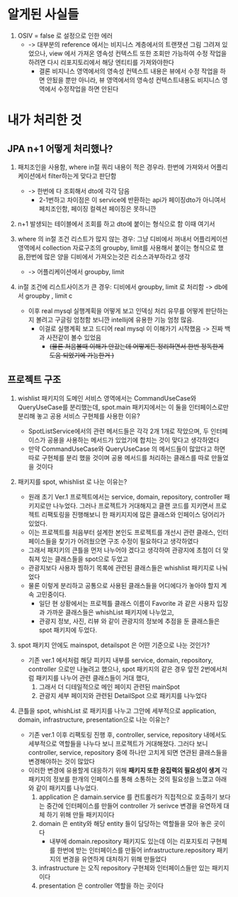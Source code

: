 
# 알게된 사실들


1. OSIV = false 로 설정으로 인한 에러
   - -> 대부분의 reference 에서는 비지니스 계층에서의 트랜잿션 그림 그려져 있었으나, view 에서 가져온 영속성 컨텍스트 또한 조회만 가능하여 수정 작업을 하려면 다시 리포지토리에서 해당 엔티티를 가져와야한다 
     - 결론 비지니스 영역에서의 영속성 컨텍스트 내용은 뷰에서 수정 작업을 하면 안됬을 뿐만 아니라, 뷰 영역에서의 영속성 컨텍스트내용도 비지니스 영역에서 수정작업을 하면 안된다
   

# 내가 처리한 것

## JPA n+1 어떻게 처리했나?

1. 패치조인을 사용함, where in절 쿼리 내용이 적은 경우라. 한번에 가져와서 어플리케이션에서 filter하는게 맞다고 판단함
   - -> 한번에 다 조회해서 dto에 각각 담음
     - 2-1번하고 차이점은 이 service에 반환하는 api가 페이징dto가 아니여서 페치조인함, 페이징 컬렉션 페이징은 못하니깐

2. n+1 발생되는 테이블에서 조회를 하고 dto에 붙이는 형식으로 함 이때 여기서
  1. where 의 in절 조건 리스트가 많지 않는 경우: 그냥 디비에서 꺼내서 어플리케이션 영역에서 collection 자료구조의 groupby, limit를 사용해서  붙이는 형식으로 했음,한번에 많은 양을 디비에서 가져오는것은 리소스과부하라고 생각
      - -> 어플리케이션에서 groupby, limit
   2. in절 조건에 리스트사이즈가 큰 경우:  디비에서 groupby, limit 로 처리함 -> db에서 groupby , limit c
      - 이후 real mysql 실행계획을 어떻게 보고 인덱싱 처리 유무를 어떻게 판단하는지 볼려고 구글링 엄청함 보니깐 intellij에 유용한 기능 엄청 많음.
        - 이걸로 실행계획 보고 드디어 real mysql 이 이해가기 시작했음 -> 진짜 백과 사전같이 볼수 있었음 
          - ~~(물론 처음볼때 이해가 안갔는데 어떻게든 정리하면서 한번 정독한게 도움 되었기에 가능한거 )~~


## 프로젝트 구조 

1. wishlist 패키지의 도메인 서비스 영역에서는 CommandUseCase와 QueryUseCase를 분리했는데, spot.main 패키지에서는 이 둘을 인터페이스로만 분리해 놓고 공용 서비스 구현체를 사용한 이유?
    - SpotListService에서의 관련 메서드들은 각각 2개 1개로 작았으며, 두 인터페이스가 공용을 사용하는 메서드가 있었기에 합치는 것이 맞다고 생각하였다
    - 만약 CommandUseCase와 QueryUseCase 의 메서드들이 많았다고 하면 따로 구현체를 분리 했을 것이며 공용 메서드를 처리하는 클래스를 따로 만들었을 것이다

2. 패키지를 spot, whishlist 로 나눈 이유는?
    - 원래 초기 Ver.1 프로젝트에서는 service, domain, repository, controller 패키지로만 나누었다. 그러나 프로젝트가 거대해지고 클랜 코드를 지키면서 프로젝트 리팩토링을 진행해보니 한 패키지지에 많은 클래스와 인페이스 덩어리가 있었다.
    - 이는 프로젝트를 처음부터 설계한 본인도 프로젝트를 개선시 관련 클래스, 인터페이스들을 찾기가 어려웠으면 구조 수정이 필요하다고 생각하였다
    - 그래서 패지키의 큰틀을 먼저 나누어야 겠다고 생각하여 관광지에 초첨이 더 맞춰져 있는 클래스들을 spot으로 두었고
    - 관광지보다 사용자 찜하기 목록에 관련된 클래스들은 whishlist 패키지로 나눠었다
    - 물론 이렇게 분리하고 공통으로 사용된 클래스들을 어디에다가 놓아야 할지 계속 고민중이다.
      - 일단 현 상황에서는 프로젝틀 클래스 이름이 Favorite 과 같은 사용자 입장과 가까운 클래스들은 whishList 패키지에 나누었고, 
      - 관광지 정보, 사진, 리뷰 와 같이 관광지의 정보에 추점을 둔 클래스들은 spot 패키지에 두었다.

3. spot 패키지 안에도 mainspot, detailspot 은 어떤 기준으로 나눈 것인가?
    - 기존 ver.1 에서처럼 해당 피키지 내부를 service, domain, repository, controller 으로만 나눌려고 했으나, spot 패키지의 같은 경우 앞전 2번에서처럼 패키지를 나누어 관련 클래스들이 거대 했다,
        1. 그래서 더 디테일적으로 메인 페이지 관련된 mainSpot
        2. 관광지 세부 페이지와 관련된 DetailSpot 으로 패키지를 나누었다


5. 큰틀을 spot, whishList 로 패키지를 나누고 그안에 세부적으로 application, domain, infrastructure, presentation으로 나눈 이유는?
    - 기존 ver.1 이후 리팩토링 진행 후, controller, service, repository 내에서도 세부적으로 역할들을 나누다 보니 프로젝트가 거대해졌다. 그러다 보니 controller, service, repository 중에 하나만 고치게 되면 연관된 클래스들을 변경해야하는 것이 많았다
    - 이러한 변경에 유용할게 대응하기 위해 **패키지 또한 응집력의 필요성이 생겨** 각 패키지의 정보를 한개의 인페이스를 통해 소통하는 것의 필요성을 느꼈고 아래 와 같이 패키지를 나누었다.
      1. application 은 damain.service 를 컨트롤러가 직접적으로 호출하기 보다는 중간에 인터페이스를 만들어 controller 가 serivce 변경을 유연하게 대체 하기 위해 만들 패키지이다
      2. domain 은 entity와 해당 entity 들이 담당하는 역할들을 모아 놓은 곳이다
         - 내부에 domain.repository 패키지도 있는데 이는 리포지토리 구현체를 한번에 받는 인터페이스를 만들어 infrastructure.repository 패키지의 변경을 유연하게 대처하기 위해 만들었다
      3. infrastructure 는 오직 repository 구현체와 인터페이스들만 있는 패키지이다
      4. presentation 은 controller 역할을 하는 곳이다 





















